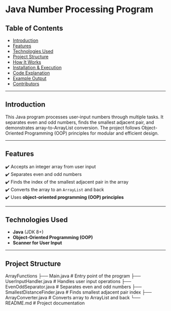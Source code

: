 # Java Number Processing Program  

## **Table of Contents**  
- [Introduction](#introduction)  
- [Features](#features)  
- [Technologies Used](#technologies-used)  
- [Project Structure](#project-structure)  
- [How It Works](#how-it-works)  
- [Installation & Execution](#installation--execution)  
- [Code Explanation](#code-explanation)  
- [Example Output](#example-output)  
- [Contributors](#contributors)  

---

## **Introduction**  
This Java program processes user-input numbers through multiple tasks. It separates even and odd numbers, finds the smallest adjacent pair, and demonstrates array-to-ArrayList conversion. The project follows Object-Oriented Programming (OOP) principles for modular and efficient design.  

---

## **Features**  
✔️ Accepts an integer array from user input  
✔️ Separates even and odd numbers  
✔️ Finds the index of the smallest adjacent pair in the array  
✔️ Converts the array to an `ArrayList` and back  
✔️ Uses **object-oriented programming (OOP) principles**  

---

## **Technologies Used**  
- **Java** (JDK 8+)  
- **Object-Oriented Programming (OOP)**  
- **Scanner for User Input**  

---

## **Project Structure**  

ArrayFunctions
 ├── Main.java               # Entry point of the program
 ├── UserInputHandler.java   # Handles user input operations
 ├── EvenOddSeparator.java   # Separates even and odd numbers
 ├── SmallestDistanceFinder.java # Finds smallest adjacent pair index
 ├── ArrayConverter.java     # Converts array to ArrayList and back
 └── README.md               # Project documentation
